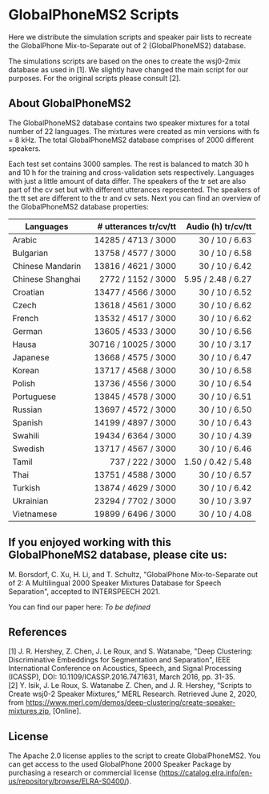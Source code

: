 # GlobalPhoneMS2 Scripts
Here we distribute the simulation scripts and speaker pair lists to recreate the GlobalPhone Mix-to-Separate out of 2 (GlobalPhoneMS2) database.

The simulations scripts are based on the ones to create the wsj0-2mix database as used in [1]. We slightly have changed the main script for our purposes. For the original scripts please consult [2].

## About GlobalPhoneMS2
The GlobalPhoneMS2 database contains two speaker mixtures for a total number of 22 languages. The mixtures were created as min versions with fs = 8 kHz. The total GlobalPhoneMS2 database comprises of 2000 different speakers.

Each test set contains 3000 samples. The rest is balanced to match 30 h and 10 h for the training and cross-validation sets respectively. Languages with just a little amount of data differ.
The speakers of the tr set are also part of the cv set but with different utterances represented. The speakers of the tt set are different to the tr and cv sets.
Next you can find an overview of the GlobalPhoneMS2 database properties:


| Languages |  # utterances tr/cv/tt | Audio (h) tr/cv/tt |
| ----- | ---: |---: |
| Arabic | 14285 / 4713 / 3000 | 30 / 10 / 6.63 |
| Bulgarian | 13758 / 4577 / 3000 | 30 / 10 / 6.58 |
| Chinese Mandarin | 13816 / 4621 / 3000 | 30 / 10 / 6.42 |
| Chinese Shanghai | 2772 / 1152 / 3000 | 5.95 / 2.48 / 6.27 |
| Croatian | 13477 / 4566 / 3000 | 30 / 10 / 6.52 |
| Czech | 13618 / 4561 / 3000 | 30 / 10 / 6.62 |
| French | 13532 / 4517 / 3000 | 30 / 10 / 6.62 |
| German | 13605 / 4533 / 3000 | 30 / 10 / 6.56 |
| Hausa | 30716 / 10025 / 3000 | 30 / 10 / 3.17 |
| Japanese | 13668 / 4575 / 3000 | 30 / 10 / 6.47 |
| Korean | 13717 / 4568 / 3000 | 30 / 10 / 6.58 |
| Polish | 13736 / 4556 / 3000 | 30 / 10 / 6.54 |
| Portuguese | 13845 / 4578 / 3000 | 30 / 10 / 6.51 |
| Russian | 13697 / 4572 / 3000 | 30 / 10 / 6.50 |
| Spanish | 14199 / 4897 / 3000 | 30 / 10 / 6.43 |
| Swahili | 19434 / 6364 / 3000 | 30 / 10 / 4.39 |
| Swedish | 13717 / 4567 / 3000 | 30 / 10 / 6.46 |
| Tamil | 737 / 222 / 3000 | 1.50 / 0.42 / 5.48 |
| Thai | 13751 / 4588 / 3000 | 30 / 10 / 6.57 |
| Turkish | 13874 / 4629 / 3000 | 30 / 10 / 6.42 |
| Ukrainian | 23294 / 7702 / 3000 | 30 / 10 / 3.97 |
| Vietnamese | 19899 / 6496 / 3000 | 30 / 10 / 4.08 |


## If you enjoyed working with this GlobalPhoneMS2 database, please cite us:  
M. Borsdorf, C. Xu, H. Li, and T. Schultz, "GlobalPhone Mix-to-Separate out of 2: A Multilingual 2000 Speaker Mixtures Database for Speech Separation", accepted to INTERSPEECH 2021.

You can find our paper here: *To be defined*

## References
[1] J. R. Hershey, Z. Chen, J. Le Roux, and S. Watanabe, "Deep Clustering: Discriminative Embeddings for Segmentation and Separation", IEEE International Conference on Acoustics, Speech, and Signal Processing (ICASSP), DOI: 10.1109/ICASSP.2016.7471631, March 2016, pp. 31-35.  
[2] Y. Isik, J. Le Roux, S. Watanabe Z. Chen, and J. R. Hershey, “Scripts to Create wsj0-2 Speaker Mixtures,” MERL Research. Retrieved June 2, 2020, from https://www.merl.com/demos/deep-clustering/create-speaker-mixtures.zip, [Online].

## License
The Apache 2.0 license applies to the script to create GlobalPhoneMS2. You can get access to the used GlobalPhone 2000 Speaker Package by purchasing a research or commercial license (https://catalog.elra.info/en-us/repository/browse/ELRA-S0400/).
